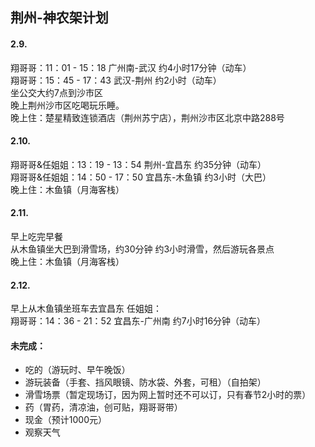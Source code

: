 ## 荆州-神农架计划  
#### 2.9.  
翔哥哥：11：01 - 15：18 广州南-武汉 约4小时17分钟（动车）  
翔哥哥：15：45 - 17：43 武汉-荆州 约2小时（动车）  
坐公交大约7点到沙市区  
晚上荆州沙市区吃喝玩乐睡。  
晚上住：楚星精致连锁酒店（荆州苏宁店），荆州沙市区北京中路288号  

#### 2.10.  
翔哥哥&任姐姐：13：19 - 13：54 荆州-宜昌东 约35分钟（动车）  
翔哥哥&任姐姐：14：50 - 17：50 宜昌东-木鱼镇 约3小时（大巴）  
晚上住：木鱼镇（月海客栈）  

#### 2.11.  
早上吃完早餐  
从木鱼镇坐大巴到滑雪场，约30分钟
约3小时滑雪，然后游玩各景点    
晚上住：木鱼镇（月海客栈）  

#### 2.12.  
早上从木鱼镇坐班车去宜昌东
任姐姐：  
翔哥哥：14：36 - 21：52 宜昌东-广州南 约7小时16分钟（动车）  


#### 未完成：  

- 吃的（游玩时、早午晚饭）
- 游玩装备（手套、挡风眼镜、防水袋、外套，可租）（自拍架）
- 滑雪场票（暂定现场订，因为网上暂时还不可以订，只有春节2小时的票）
- 药（胃药，清凉油，创可贴，翔哥哥带）
- 现金（预计1000元）
- 观察天气